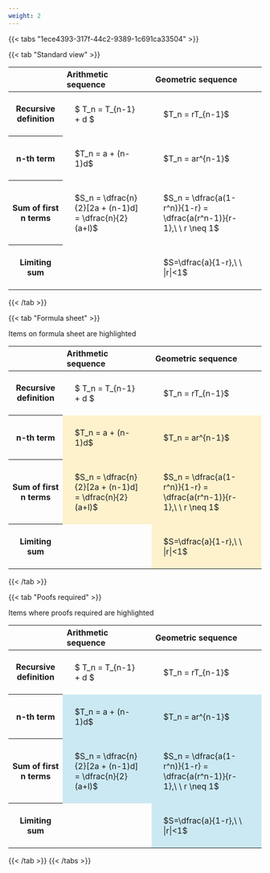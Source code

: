 ```yaml
---
weight: 2
---
```


{{< tabs "1ece4393-317f-44c2-9389-1c691ca33504" >}}

{{< tab "Standard view" >}}

<style type="text/css">
#T_9b00b th.col_heading {
  text-align: left;
  font-size: 1em;
}
#T_9b00b td {
  text-align: left;
  font-size: 1em;
  padding: 1.5em;
}
</style>
<table id="T_9b00b">
  <thead>
    <tr>
      <th class="blank level0" >&nbsp;</th>
      <th id="T_9b00b_level0_col0" class="col_heading level0 col0" >Arithmetic sequence</th>
      <th id="T_9b00b_level0_col1" class="col_heading level0 col1" >Geometric sequence</th>
    </tr>
  </thead>
  <tbody>
    <tr>
      <th id="T_9b00b_level0_row0" class="row_heading level0 row0" >Recursive definition</th>
      <td id="T_9b00b_row0_col0" class="data row0 col0" >$ T_n = T_{n-1} + d $</td>
      <td id="T_9b00b_row0_col1" class="data row0 col1" >$T_n = rT_{n-1}$</td>
    </tr>
    <tr>
      <th id="T_9b00b_level0_row1" class="row_heading level0 row1" >n-th term</th>
      <td id="T_9b00b_row1_col0" class="data row1 col0" >$T_n = a + (n-1)d$</td>
      <td id="T_9b00b_row1_col1" class="data row1 col1" >$T_n = ar^{n-1}$</td>
    </tr>
    <tr>
      <th id="T_9b00b_level0_row2" class="row_heading level0 row2" >Sum of first n terms</th>
      <td id="T_9b00b_row2_col0" class="data row2 col0" >$S_n = \dfrac{n}{2}[2a + (n-1)d] = \dfrac{n}{2}(a+l)$</td>
      <td id="T_9b00b_row2_col1" class="data row2 col1" >$S_n = \dfrac{a(1-r^n)}{1-r} = \dfrac{a(r^n-1)}{r-1},\ \  r \neq 1$</td>
    </tr>
    <tr>
      <th id="T_9b00b_level0_row3" class="row_heading level0 row3" >Limiting sum</th>
      <td id="T_9b00b_row3_col0" class="data row3 col0" ></td>
      <td id="T_9b00b_row3_col1" class="data row3 col1" >$S=\dfrac{a}{1-r},\ \ |r|<1$</td>
    </tr>
  </tbody>
</table>
{{< /tab >}}

{{< tab "Formula sheet" >}}

Items on formula sheet are highlighted 
<br>
<style type="text/css">
#T_81f4f th.col_heading {
  text-align: left;
  font-size: 1em;
}
#T_81f4f td {
  text-align: left;
  font-size: 1em;
  padding: 1.5em;
}
#T_81f4f_row0_col0, #T_81f4f_row0_col1, #T_81f4f_row3_col0 {
  background-color: rgba(0,0,0,0);
}
#T_81f4f_row1_col0, #T_81f4f_row1_col1, #T_81f4f_row2_col0, #T_81f4f_row2_col1, #T_81f4f_row3_col1 {
  background-color: rgba(255,194,10, 0.2);
}
</style>
<table id="T_81f4f">
  <thead>
    <tr>
      <th class="blank level0" >&nbsp;</th>
      <th id="T_81f4f_level0_col0" class="col_heading level0 col0" >Arithmetic sequence</th>
      <th id="T_81f4f_level0_col1" class="col_heading level0 col1" >Geometric sequence</th>
    </tr>
  </thead>
  <tbody>
    <tr>
      <th id="T_81f4f_level0_row0" class="row_heading level0 row0" >Recursive definition</th>
      <td id="T_81f4f_row0_col0" class="data row0 col0" >$ T_n = T_{n-1} + d $</td>
      <td id="T_81f4f_row0_col1" class="data row0 col1" >$T_n = rT_{n-1}$</td>
    </tr>
    <tr>
      <th id="T_81f4f_level0_row1" class="row_heading level0 row1" >n-th term</th>
      <td id="T_81f4f_row1_col0" class="data row1 col0" >$T_n = a + (n-1)d$</td>
      <td id="T_81f4f_row1_col1" class="data row1 col1" >$T_n = ar^{n-1}$</td>
    </tr>
    <tr>
      <th id="T_81f4f_level0_row2" class="row_heading level0 row2" >Sum of first n terms</th>
      <td id="T_81f4f_row2_col0" class="data row2 col0" >$S_n = \dfrac{n}{2}[2a + (n-1)d] = \dfrac{n}{2}(a+l)$</td>
      <td id="T_81f4f_row2_col1" class="data row2 col1" >$S_n = \dfrac{a(1-r^n)}{1-r} = \dfrac{a(r^n-1)}{r-1},\ \  r \neq 1$</td>
    </tr>
    <tr>
      <th id="T_81f4f_level0_row3" class="row_heading level0 row3" >Limiting sum</th>
      <td id="T_81f4f_row3_col0" class="data row3 col0" ></td>
      <td id="T_81f4f_row3_col1" class="data row3 col1" >$S=\dfrac{a}{1-r},\ \ |r|<1$</td>
    </tr>
  </tbody>
</table>
{{< /tab >}}

{{< tab "Poofs required" >}}

Items where proofs required are highlighted 
<br>
<style type="text/css">
#T_b91cb th.col_heading {
  text-align: left;
  font-size: 1em;
}
#T_b91cb td {
  text-align: left;
  font-size: 1em;
  padding: 1.5em;
}
#T_b91cb_row0_col0, #T_b91cb_row0_col1, #T_b91cb_row3_col0 {
  background-color: rgba(0,0,0,0);
}
#T_b91cb_row1_col0, #T_b91cb_row1_col1, #T_b91cb_row2_col0, #T_b91cb_row2_col1, #T_b91cb_row3_col1 {
  background-color: rgba(0,150,200, 0.2);
}
</style>
<table id="T_b91cb">
  <thead>
    <tr>
      <th class="blank level0" >&nbsp;</th>
      <th id="T_b91cb_level0_col0" class="col_heading level0 col0" >Arithmetic sequence</th>
      <th id="T_b91cb_level0_col1" class="col_heading level0 col1" >Geometric sequence</th>
    </tr>
  </thead>
  <tbody>
    <tr>
      <th id="T_b91cb_level0_row0" class="row_heading level0 row0" >Recursive definition</th>
      <td id="T_b91cb_row0_col0" class="data row0 col0" >$ T_n = T_{n-1} + d $</td>
      <td id="T_b91cb_row0_col1" class="data row0 col1" >$T_n = rT_{n-1}$</td>
    </tr>
    <tr>
      <th id="T_b91cb_level0_row1" class="row_heading level0 row1" >n-th term</th>
      <td id="T_b91cb_row1_col0" class="data row1 col0" >$T_n = a + (n-1)d$</td>
      <td id="T_b91cb_row1_col1" class="data row1 col1" >$T_n = ar^{n-1}$</td>
    </tr>
    <tr>
      <th id="T_b91cb_level0_row2" class="row_heading level0 row2" >Sum of first n terms</th>
      <td id="T_b91cb_row2_col0" class="data row2 col0" >$S_n = \dfrac{n}{2}[2a + (n-1)d] = \dfrac{n}{2}(a+l)$</td>
      <td id="T_b91cb_row2_col1" class="data row2 col1" >$S_n = \dfrac{a(1-r^n)}{1-r} = \dfrac{a(r^n-1)}{r-1},\ \  r \neq 1$</td>
    </tr>
    <tr>
      <th id="T_b91cb_level0_row3" class="row_heading level0 row3" >Limiting sum</th>
      <td id="T_b91cb_row3_col0" class="data row3 col0" ></td>
      <td id="T_b91cb_row3_col1" class="data row3 col1" >$S=\dfrac{a}{1-r},\ \ |r|<1$</td>
    </tr>
  </tbody>
</table>
{{< /tab >}}
{{< /tabs >}}